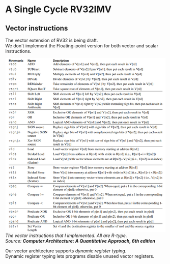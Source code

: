 # A Single Cycle RV32IMV

## Vector instructions
The vector extension of RV32 is being draft.  
We don't implement the Floating-point version for both vector and scalar instructions.

![](docs/2023-11-19-15-53-20.png)  
*The vector instructions that I implemented. All are R-type.  
Source: **Computer Architecture: A Quantitative Approach, 6th edition***

Our vector architecture supports *dynamic register typing*.  
Dynamic register typing lets programs disable unused vector registers.